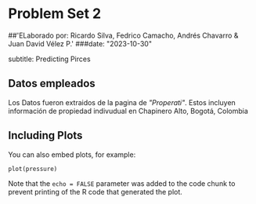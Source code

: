 
#  Problem Set 2
##'ELaborado por: Ricardo Silva, Fedrico Camacho, Andrés Chavarro & Juan David
  Vélez P.'
###date: "2023-10-30"

subtitle: Predicting Pirces


## Datos empleados

Los Datos fueron extraidos de la pagina de *"Properati"*. Estos incluyen información de propiedad indivudual en Chapinero Alto, Bogotá, Colombia

## Including Plots

You can also embed plots, for example:

```{r pressure, echo=FALSE}
plot(pressure)
```

Note that the `echo = FALSE` parameter was added to the code chunk to prevent printing of the R code that generated the plot.

